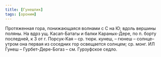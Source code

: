 ```yaml
---
title: [Гунешлик]
tags: [ороним]
---
```


Протяженная гора, понижающаяся волнами с С на Ю; вдоль вершины поляны. На вдрз
ущ. Касап-Батагы и балки Караных-Дере, по п. борту последней, к З от г.
Порсук-Кая – ср. тюрк. кунеш, – гюнеш – солнце–утром она первая из соседних гор
освещается солнцем; ср. монг. ИЛ Гунеш – Гурбет-Дере-Богаз – см. Гурзуфское
седло.
